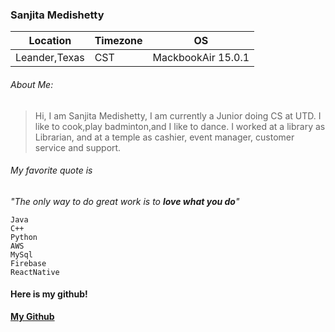### Sanjita Medishetty

| Location      | Timezone      | OS                   |
| ------------- | ------------- | -------------        |
| Leander,Texas | CST           | MackbookAir 15.0.1   |


###### About Me:

>Hi, I am Sanjita Medishetty, I am currently a Junior doing CS at UTD.
>I like to cook,play badminton,and I like to dance.
>I worked at a library as Librarian, and at a temple as cashier, event manager, customer service and support.

###### My favorite quote is
*"The only way to do great work is to **love what you do**"*

```
Java
C++
Python
AWS
MySql
Firebase
ReactNative

```
#### Here is my github!
[**My Github**](https://github.com/sxm220292)
